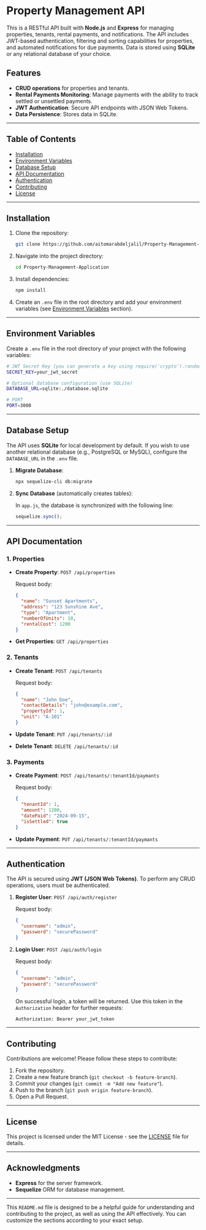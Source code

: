 
# Property Management API

This is a RESTful API built with **Node.js** and **Express** for managing properties, tenants, rental payments, and notifications. The API includes JWT-based authentication, filtering and sorting capabilities for properties, and automated notifications for due payments. Data is stored using **SQLite** or any relational database of your choice.

## Features

- **CRUD operations** for properties and tenants.
- **Rental Payments Monitoring**: Manage payments with the ability to track settled or unsettled payments.
- **JWT Authentication**: Secure API endpoints with JSON Web Tokens.
- **Data Persistence**: Stores data in SQLite.

---

## Table of Contents

- [Installation](#installation)
- [Environment Variables](#environment-variables)
- [Database Setup](#database-setup)
- [API Documentation](#api-documentation)
- [Authentication](#authentication)
- [Contributing](#contributing)
- [License](#license)

---

## Installation

1. Clone the repository:

   ```bash
   git clone https://github.com/aitomarabdeljalil/Property-Management-Application.git
   ```

2. Navigate into the project directory:

   ```bash
   cd Property-Management-Application
   ```

3. Install dependencies:

   ```bash
   npm install
   ```

4. Create an `.env` file in the root directory and add your environment variables (see [Environment Variables](#environment-variables) section).

---

## Environment Variables

Create a `.env` file in the root directory of your project with the following variables:

```bash
# JWT Secret Key (you can generate a key using require('crypto').randomBytes(64).toString('hex'))
SECRET_KEY=your_jwt_secret

# Optional database configuration (use SQLite)
DATABASE_URL=sqlite:./database.sqlite

# PORT
PORT=3000
```

---

## Database Setup

The API uses **SQLite** for local development by default. If you wish to use another relational database (e.g., PostgreSQL or MySQL), configure the `DATABASE_URL` in the `.env` file.

1. **Migrate Database**:

   ```bash
   npx sequelize-cli db:migrate
   ```

2. **Sync Database** (automatically creates tables):

   In `app.js`, the database is synchronized with the following line:

   ```javascript
   sequelize.sync();
   ```

---

## API Documentation

### 1. **Properties**

- **Create Property**: `POST /api/properties`
  
  Request body:

  ```json
  {
    "name": "Sunset Apartments",
    "address": "123 Sunshine Ave",
    "type": "Apartment",
    "numberOfUnits": 10,
    "rentalCost": 1200
  }
  ```

- **Get Properties**: `GET /api/properties`

### 2. **Tenants**

- **Create Tenant**: `POST /api/tenants`

  Request body:

  ```json
  {
    "name": "John Doe",
    "contactDetails": "john@example.com",
    "propertyId": 1,
    "unit": "A-101"
  }
  ```

- **Update Tenant**: `PUT /api/tenants/:id`

- **Delete Tenant**: `DELETE /api/tenants/:id`

### 3. **Payments**

- **Create Payment**: `POST /api/tenants/:tenantId/paymants`

  Request body:

  ```json
  {
    "tenantId": 1,
    "amount": 1200,
    "datePaid": "2024-09-15",
    "isSettled": true
  }
  ```

- **Update Payment**: `PUT /api/tenants/:tenantId/paymants`

---

## Authentication

The API is secured using **JWT (JSON Web Tokens)**. To perform any CRUD operations, users must be authenticated.

1. **Register User**: `POST /api/auth/register`
  
   Request body:

   ```json
   {
     "username": "admin",
     "password": "securePassword"
   }
   ```

2. **Login User**: `POST /api/auth/login`

   Request body:

   ```json
   {
     "username": "admin",
     "password": "securePassword"
   }
   ```

   On successful login, a token will be returned. Use this token in the `Authorization` header for further requests:

   ```
   Authorization: Bearer your_jwt_token
   ```

---

## Contributing

Contributions are welcome! Please follow these steps to contribute:

1. Fork the repository.
2. Create a new feature branch (`git checkout -b feature-branch`).
3. Commit your changes (`git commit -m "Add new feature"`).
4. Push to the branch (`git push origin feature-branch`).
5. Open a Pull Request.

---

## License

This project is licensed under the MIT License - see the [LICENSE](LICENSE) file for details.

---

## Acknowledgments

- **Express** for the server framework.
- **Sequelize** ORM for database management.

---

This `README.md` file is designed to be a helpful guide for understanding and contributing to the project, as well as using the API effectively. You can customize the sections according to your exact setup.